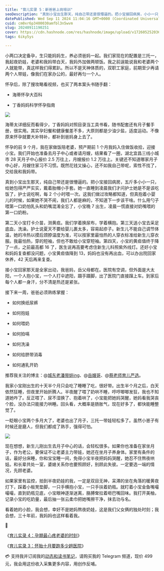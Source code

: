 ```yaml
---
title: "育儿实录 5：新爸爸上岗培训"
seoDescription: "真到小宝出生那天，纯自己带还是很懵逼的。把小宝接回病房，小小一只，给她包得严严实实，戴着胎帽小手套。她一直睡到凌晨我们才问护士她是不是该吃饭了，护士说吃啊，每 2 个小时喂一次。"
datePublished: Wed Sep 11 2024 11:04:16 GMT+0000 (Coordinated Universal Time)
cuid: cm0xr6p3400030amfbl3n5wvm
slug: 20240911190251
cover: https://cdn.hashnode.com/res/hashnode/image/upload/v1726052520366/c05bc09f-4557-4b55-9d1d-9e54dae7dfd6.jpeg
tags: 6iky5ys

---
```


小两口决定备孕，生只能妈妈生，养必须爸妈一起。我们家现在的配置是三托一，我起夜奶娃，老婆和我妈带白天，我妈外加做两顿饭。我之前逞能说我和老婆两个人就能带，真这样我们得累趴。所以不是天神体质的，双职工家庭，前期至少再请两个人带娃，像我们在家办公的，最好再匀一个人。

怀孕后，除了搜攻略看视频，也买了两本案头书随手翻：

* 海蒂怀孕大百科
    
* 丁香妈妈科学怀孕指南
    

![](url)

海蒂太详细反而看得少，丁香妈妈对照目录当工具书看，随书配套还有月子餐手册，很实用。其实孕妇餐和健康餐差不多，大原则都是少油少盐，适度运动。不像原来怀孕就要大补特补，都补到爸妈身上去了。

怀孕的前 9 个月，我在家做饭陪老婆，预产期前 1 个月我妈入住做饭收拾，迎接小宝。我们开始也准备去月子中心或者请月嫂，结果看了一圈，湖北宜昌三线小城市 28 天月子中心报价 2.5 万往上，月嫂报价 1.2 万往上。关键还不知道哪家月子中心好，月嫂住家习不习惯。既然花钱又操心，还不如我自己带呢，索性不找了，交给我和我妈带。

真到小宝出生那天，纯自己带还是很懵逼的。把小宝接回病房，五斤多小小一只，给她包得严严实实，戴着胎帽小手套。她一直睡到凌晨我们才问护士她是不是该吃饭了，护士说吃啊，每 2 个小时喂一次。这我们做过攻略都知道，但真抱着小婴儿的时候，如果她不哭不闹，我们人都是麻的，不知道下一步该干啥。什么用勺子喂第一口奶怕乳头和奶嘴混淆全忘了，小宝晚 7 出生，凌晨一慌直接对奶嘴喂的第一口奶粉。

第二天小宝打卡介苗，测黄疸。我们学着换尿布，学着横抱。第三天送小宝去采足底血，洗澡。护士说夏天不要给婴儿裹太多，容易起疹子。新生儿不能自己调节体温，她的冷热以摸后颈脖温度为准，可以按家里最怕热的人穿衣标准给新生儿穿衣服。我最怕热，穿的短袖，但也不敢给小宝穿短袖。第四天，小宝的黄疸值终于降了一点，之前最高都 16 了，医生说再高要考虑住新生儿科照紫外线灯。还好小宝和妈妈复查都没问题，小宝黄疸值降到 13，妈妈也没有再出血，可以办出院回家休养，42 天后再来复查。

接小宝回家那天是全家出动，我爸妈，岳父母都在。医院有空调，但外面是大太阳，一个人抱小宝，一个人打伞遮阳，蹑手蹑脚，出了医院门直接蹿上车。到家后每个人都一身汗，分不清是热还是紧张。

接下来一周，爸爸必须熟练掌握：

* 如何换纸尿裤
    
* 如何抱娃
    
* 如何喂奶
    
* 如何拍嗝
    
* 如何洗澡
    
* 如何给脐带消毒
    
* 如何通乳开奶
    

推荐我关注的博主：@[城东老潘带娃ing](https://space.bilibili.com/3461579825744833)、@[岳嫂哥](https://www.xiaohongshu.com/user/profile/5effe30f0000000001004393?xhsshare=CopyLink&appuid=605d4d75000000000100580d&apptime=1726032778&share_id=0d6aaa0d3df94103a6558b772bb29ca4)、@[蔡老师育儿严选](https://www.xiaohongshu.com/user/profile/63c25b80000000002601282b?xhsshare=CopyLink&appuid=605d4d75000000000100580d&apptime=1726032751&share_id=dbba4e952b2b4aa2a7701a11079d724c)。

我家小宝刚出生的十天半个月只会吃了睡睡了吃，很好带。出生半个月之后，白天依然狂睡，但夜里开始折腾人。半夜醒了喂了奶哄不睡，哼哼唧唧发狂，我也不知道她咋了。反正喂了、尿不湿换了、抱着哄了，小宝能把她妈哭醒，她妈看我哭丧个脸，没办法只能接力哄睡。回头看，大概率是肠胀气，现在好多了，都快能睡整觉了。

一眨眼小宝两个多月大了，老婆也出了月子，三托一带娃轻松多了。虽然小崽子有时候还是磨人，但我们都成了熟手，强得可怕。

![](url)

现在想想，新生儿刚出生去月子中心的话，会轻松很多。如果你也准备在家坐月子，作为老公，要保证不让老婆主力带娃，她还在坐月子养身体。家里有条件的话，最好分床睡，你和宝宝睡一间，免得小宝半夜把妈妈哭醒，她忍不住熬夜哄娃。和长辈共处一室，婆媳关系你也要照顾好，别顾此失彼。一定要选一端的情况，先顾老婆。

如果家里有监控，拍到半夜奶娃的我，一定是双目无神，呆滞的坐在角落的暖黄夜灯下，踩着小板凳垫脚，一只手横抱小宝，一只手扶着奶瓶。就盯着小宝金鱼嘴嘬嘬嘬，直到奶瓶见底，小宝眼神逐渐迷离，胳膊耷拉着咂巴嘴回味。我打开美柚，记录小宝的吃奶量，最后抽一张云柔巾把她嘴擦干净，抹去功与名。

看着她的小脸，我会想，幸好不是她妈熬夜奶娃，这是我们父女俩的独处时刻；我会想，三十年前，我妈妈也这样看着我。

🔗

《[育儿实录 4：孕期最心疼老婆的时刻](https://mp.weixin.qq.com/s?__biz=MzI3MzU5MDA1OQ==&mid=2247488618&idx=1&sn=8e205eafd2e2a639fd1e4b5e221ad9da&chksm=eb21a62edc562f38082855502dae2dd5c4cf34c5ea24fa1eb5db5268f8a0d25f880c0ea6e816&token=839312386&lang=zh_CN#rd)》

《[育儿实录 3：怀胎十月要跑多少趟医院](https://mp.weixin.qq.com/s?__biz=MzI3MzU5MDA1OQ==&mid=2247488613&idx=1&sn=4af35f97dc7ee63de1e002bcc9adabc7&chksm=eb21a621dc562f37c422c935686ba9c586896c7ed4d9634e90cab3a1c2f7a63b82efbb8d86c0#rd)》

💳 支持我并订阅我的[动态和读书笔记](https://mp.weixin.qq.com/s/A_yK10ktL8Nl7RzsnGwzEg)，请购买我的 Telegram 频道，现价 499 元，我会用这份收入采集更多内容，用创作反哺。